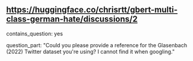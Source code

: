 ## https://huggingface.co/chrisrtt/gbert-multi-class-german-hate/discussions/2

contains_question: yes

question_part: "Could you please provide a reference for the Glasenbach (2022) Twitter dataset you're using? I cannot find it when googling."